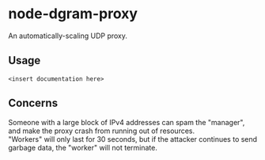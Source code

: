 # node-dgram-proxy
An automatically-scaling UDP proxy.

## Usage
`<insert documentation here>`

## Concerns
Someone with a large block of IPv4 addresses can spam the "manager", and make the proxy crash from running out of resources.  
"Workers" will only last for 30 seconds, but if the attacker continues to send garbage data, the "worker" will not terminate.